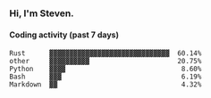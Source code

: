 ### Hi, I'm Steven.

#### Coding activity (past 7 days)
```
Rust      ▓▓▓▓▓▓▓▓▓▓▓▓▓▓▓▓▓▓▓▓▓▓▓▓▓▓▓▓▓▓  60.14%
other     ▓▓▓▓▓▓▓▓▓▓                      20.75%
Python    ▓▓▓▓                             8.60%
Bash      ▓▓▓                              6.19%
Markdown  ▓▓                               4.32%
```
